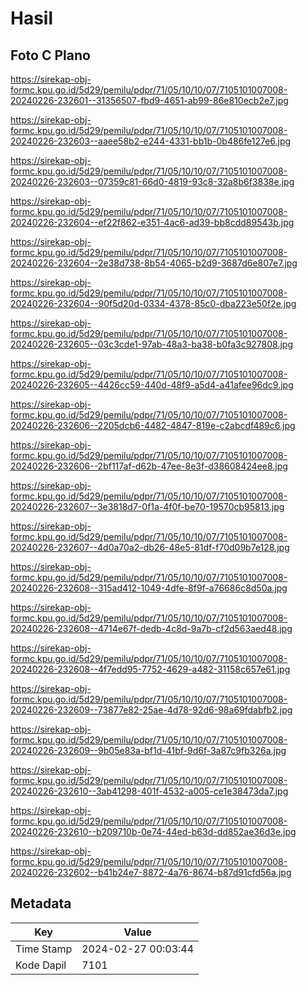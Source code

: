 # Hasil

## Foto C Plano

https://sirekap-obj-formc.kpu.go.id/5d29/pemilu/pdpr/71/05/10/10/07/7105101007008-20240226-232601--31356507-fbd9-4651-ab99-86e810ecb2e7.jpg

https://sirekap-obj-formc.kpu.go.id/5d29/pemilu/pdpr/71/05/10/10/07/7105101007008-20240226-232603--aaee58b2-e244-4331-bb1b-0b486fe127e6.jpg

https://sirekap-obj-formc.kpu.go.id/5d29/pemilu/pdpr/71/05/10/10/07/7105101007008-20240226-232603--07359c81-66d0-4819-93c8-32a8b6f3838e.jpg

https://sirekap-obj-formc.kpu.go.id/5d29/pemilu/pdpr/71/05/10/10/07/7105101007008-20240226-232604--ef22f862-e351-4ac6-ad39-bb8cdd89543b.jpg

https://sirekap-obj-formc.kpu.go.id/5d29/pemilu/pdpr/71/05/10/10/07/7105101007008-20240226-232604--2e38d738-8b54-4065-b2d9-3687d6e807e7.jpg

https://sirekap-obj-formc.kpu.go.id/5d29/pemilu/pdpr/71/05/10/10/07/7105101007008-20240226-232604--90f5d20d-0334-4378-85c0-dba223e50f2e.jpg

https://sirekap-obj-formc.kpu.go.id/5d29/pemilu/pdpr/71/05/10/10/07/7105101007008-20240226-232605--03c3cde1-97ab-48a3-ba38-b0fa3c927808.jpg

https://sirekap-obj-formc.kpu.go.id/5d29/pemilu/pdpr/71/05/10/10/07/7105101007008-20240226-232605--4426cc59-440d-48f9-a5d4-a41afee96dc9.jpg

https://sirekap-obj-formc.kpu.go.id/5d29/pemilu/pdpr/71/05/10/10/07/7105101007008-20240226-232606--2205dcb6-4482-4847-819e-c2abcdf489c6.jpg

https://sirekap-obj-formc.kpu.go.id/5d29/pemilu/pdpr/71/05/10/10/07/7105101007008-20240226-232606--2bf117af-d62b-47ee-8e3f-d38608424ee8.jpg

https://sirekap-obj-formc.kpu.go.id/5d29/pemilu/pdpr/71/05/10/10/07/7105101007008-20240226-232607--3e3818d7-0f1a-4f0f-be70-19570cb95813.jpg

https://sirekap-obj-formc.kpu.go.id/5d29/pemilu/pdpr/71/05/10/10/07/7105101007008-20240226-232607--4d0a70a2-db26-48e5-81df-f70d09b7e128.jpg

https://sirekap-obj-formc.kpu.go.id/5d29/pemilu/pdpr/71/05/10/10/07/7105101007008-20240226-232608--315ad412-1049-4dfe-8f9f-a76686c8d50a.jpg

https://sirekap-obj-formc.kpu.go.id/5d29/pemilu/pdpr/71/05/10/10/07/7105101007008-20240226-232608--4714e67f-dedb-4c8d-9a7b-cf2d563aed48.jpg

https://sirekap-obj-formc.kpu.go.id/5d29/pemilu/pdpr/71/05/10/10/07/7105101007008-20240226-232608--4f7edd95-7752-4629-a482-31158c657e61.jpg

https://sirekap-obj-formc.kpu.go.id/5d29/pemilu/pdpr/71/05/10/10/07/7105101007008-20240226-232609--73877e82-25ae-4d78-92d6-98a69fdabfb2.jpg

https://sirekap-obj-formc.kpu.go.id/5d29/pemilu/pdpr/71/05/10/10/07/7105101007008-20240226-232609--9b05e83a-bf1d-41bf-9d6f-3a87c9fb326a.jpg

https://sirekap-obj-formc.kpu.go.id/5d29/pemilu/pdpr/71/05/10/10/07/7105101007008-20240226-232610--3ab41298-401f-4532-a005-ce1e38473da7.jpg

https://sirekap-obj-formc.kpu.go.id/5d29/pemilu/pdpr/71/05/10/10/07/7105101007008-20240226-232610--b209710b-0e74-44ed-b63d-dd852ae36d3e.jpg

https://sirekap-obj-formc.kpu.go.id/5d29/pemilu/pdpr/71/05/10/10/07/7105101007008-20240226-232602--b41b24e7-8872-4a76-8674-b87d91cfd56a.jpg


## Metadata

| Key        | Value               |
| ---------- | ------------------- |
| Time Stamp | 2024-02-27 00:03:44 |
| Kode Dapil | 7101                |



